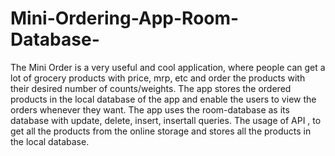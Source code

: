 # Mini-Ordering-App-Room-Database-
The Mini Order is a very useful and cool application, where people can get a lot of grocery products with price, mrp, etc and order the products with their desired number of counts/weights. The app stores the ordered products in the local database of the app and enable the users to view the orders whenever they want. The app uses  the room-database as its database with update, delete, insert, insertall queries. The usage of API , to get all the products from the online storage and stores all the products in the local database.
